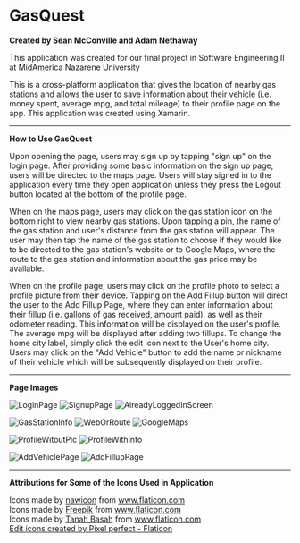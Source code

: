 # GasQuest
**Created by Sean McConville and Adam Nethaway**

This application was created for our final project in Software Engineering II at MidAmerica Nazarene University

This is a cross-platform application that gives the location of nearby gas stations and allows the user to save information about their vehicle (i.e. money spent, average mpg, and total mileage) to their profile page on the app. This application was created using Xamarin. 

---

**How to Use GasQuest**

Upon opening the page, users may sign up by tapping "sign up" on the login page. After providing some basic information on the sign up page, users will be directed to the maps page. Users will stay signed in to the application every time they open application unless they press the Logout button located at the bottom of the profile page.

When on the maps page, users may click on the gas station icon on the bottom right to view nearby gas stations. Upon tapping a pin, the name of the gas station and user's distance from the gas station will appear. The user may then tap the name of the gas station to choose if they would like to be directed to the gas station's website or to Google Maps, where the route to the gas station and information about the gas price may be available.

When on the profile page, users may click on the profile photo to select a profile picture from their device. Tapping on the Add Fillup button will direct the user to the Add Fillup Page, where they can enter information about their fillup (i.e. gallons of gas received, amount paid), as well as their odometer reading. This information will be displayed on the user's profile. The average mpg will be displayed after adding two fillups. To change the home city label, simply click the edit icon next to the User's home city. Users may click on the "Add Vehicle" button to add the name or nickname of their vehicle which will be subsequently displayed on their profile.

---
**Page Images**

![LoginPage](https://user-images.githubusercontent.com/64273536/165026677-e08b7c1f-d4b0-41a9-a1e4-bf76bde7d1e3.PNG)
![SignupPage](https://user-images.githubusercontent.com/64273536/165026742-8002750b-ec23-462f-8df8-36f32052b7ac.PNG)
![AlreadyLoggedInScreen](https://user-images.githubusercontent.com/64273536/165026688-fec624ed-bfa3-4c51-b0fe-15c34fae2a33.PNG)

![GasStationInfo](https://user-images.githubusercontent.com/64273536/165129563-a6f323bc-cfc6-4794-9595-2458714ba9e2.PNG)
![WebOrRoute](https://user-images.githubusercontent.com/64273536/165129617-fb650a82-2e4b-4ed2-83f3-387ab3308bc1.PNG)
![GoogleMaps](https://user-images.githubusercontent.com/64273536/165129640-aa883433-104c-4f02-bf6b-e86b8f58002b.PNG)

![ProfileWitoutPic](https://user-images.githubusercontent.com/64273536/165026789-84420b25-ae93-462d-85b4-17db9e32f4f5.PNG)
![ProfileWithInfo](https://user-images.githubusercontent.com/64273536/165026796-035a568a-5b46-4bd4-9536-cc3f441d6c60.PNG)

![AddVehiclePage](https://user-images.githubusercontent.com/64273536/165026817-6b4441d8-74f8-4fbf-b53a-e82a7b85f309.PNG)
![AddFillupPage](https://user-images.githubusercontent.com/64273536/165026823-2567318c-0149-4382-86c5-d65d88c4f10c.PNG)

---
**Attributions for Some of the Icons Used in Application**

<div>Icons made by <a href="https://www.flaticon.com/authors/nawicon" title="nawicon">nawicon</a> from <a href="https://www.flaticon.com/" title="Flaticon">www.flaticon.com</a></div><div>Icons made by <a href="https://www.freepik.com" title="Freepik">Freepik</a> from <a href="https://www.flaticon.com/" title="Flaticon">www.flaticon.com</a></div><div>Icons made by <a href="https://www.flaticon.com/authors/tanah-basah" title="Tanah Basah">Tanah Basah</a> from <a href="https://www.flaticon.com/" title="Flaticon">www.flaticon.com</a></div>
<a href="https://www.flaticon.com/free-icons/edit" title="edit icons">Edit icons created by Pixel perfect - Flaticon</a>
